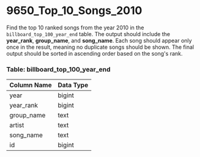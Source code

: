 # 9650_Top_10_Songs_2010

Find the top 10 ranked songs from the year 2010 in the `billboard_top_100_year_end` table. The output should include the **year_rank**, **group_name**, and **song_name**. Each song should appear only once in the result, meaning no duplicate songs should be shown. The final output should be sorted in ascending order based on the song's rank.

### Table: billboard_top_100_year_end

| Column Name | Data Type |
|-------------|------------|
| year        | bigint     |
| year_rank   | bigint     |
| group_name  | text       |
| artist      | text       |
| song_name   | text       |
| id          | bigint     |
